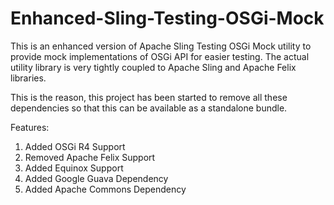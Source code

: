 # Enhanced-Sling-Testing-OSGi-Mock

This is an enhanced version of Apache Sling Testing OSGi Mock utility to provide mock implementations of OSGi API for easier testing. The actual utility library is very tightly coupled to Apache Sling and Apache Felix libraries.

This is the reason, this project has been started to remove all these dependencies so that this can be available as a standalone bundle.

Features:

1. Added OSGi R4 Support
2. Removed Apache Felix Support
2. Added Equinox Support
3. Added Google Guava Dependency
4. Added Apache Commons Dependency
